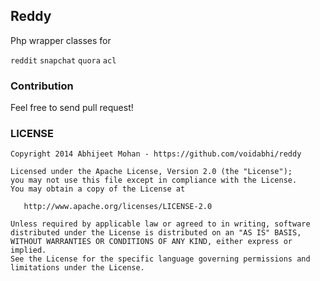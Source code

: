 ## Reddy

Php wrapper classes for

``reddit``
``snapchat``
``quora``
``acl``

### Contribution

Feel free to send pull request!


### LICENSE

```
Copyright 2014 Abhijeet Mohan - https://github.com/voidabhi/reddy

Licensed under the Apache License, Version 2.0 (the "License");
you may not use this file except in compliance with the License.
You may obtain a copy of the License at

   http://www.apache.org/licenses/LICENSE-2.0

Unless required by applicable law or agreed to in writing, software
distributed under the License is distributed on an "AS IS" BASIS,
WITHOUT WARRANTIES OR CONDITIONS OF ANY KIND, either express or implied.
See the License for the specific language governing permissions and
limitations under the License.
```

